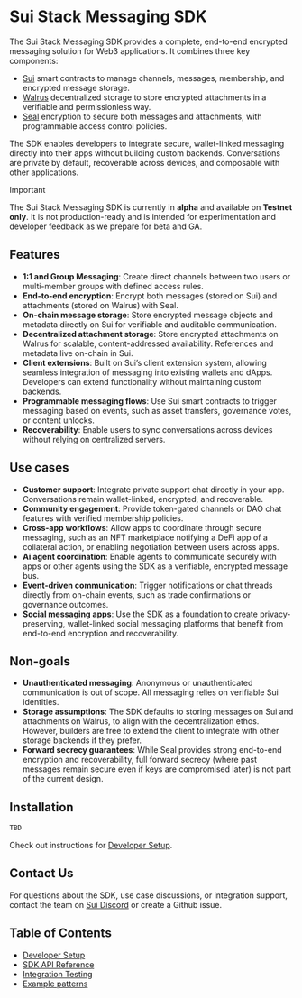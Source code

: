 # Sui Stack Messaging SDK

The Sui Stack Messaging SDK provides a complete, end-to-end encrypted messaging solution for Web3 applications. It combines three key components:

- [Sui](https://sui.io/) smart contracts to manage channels, messages, membership, and encrypted message storage.
- [Walrus](https://walrus.xyz/) decentralized storage to store encrypted attachments in a verifiable and permissionless way.
- [Seal](https://seal.mystenlabs.com/) encryption to secure both messages and attachments, with programmable access control policies.

The SDK enables developers to integrate secure, wallet-linked messaging directly into their apps without building custom backends. Conversations are private by default, recoverable across devices, and composable with other applications.

> [!IMPORTANT]
> The Sui Stack Messaging SDK is currently in **alpha** and available on **Testnet only**. It is not production-ready and is intended for experimentation and developer feedback as we prepare for beta and GA.

## Features

- **1:1 and Group Messaging**: Create direct channels between two users or multi-member groups with defined access rules.
- **End-to-end encryption**: Encrypt both messages (stored on Sui) and attachments (stored on Walrus) with Seal.
- **On-chain message storage**: Store encrypted message objects and metadata directly on Sui for verifiable and auditable communication.
- **Decentralized attachment storage**: Store encrypted attachments on Walrus for scalable, content-addressed availability. References and metadata live on-chain in Sui.
- **Client extensions**: Built on Sui’s client extension system, allowing seamless integration of messaging into existing wallets and dApps. Developers can extend functionality without maintaining custom backends.
- **Programmable messaging flows**: Use Sui smart contracts to trigger messaging based on events, such as asset transfers, governance votes, or content unlocks.
- **Recoverability**: Enable users to sync conversations across devices without relying on centralized servers.

## Use cases

- **Customer support**: Integrate private support chat directly in your app. Conversations remain wallet-linked, encrypted, and recoverable.
- **Community engagement**: Provide token-gated channels or DAO chat features with verified membership policies.
- **Cross-app workflows**: Allow apps to coordinate through secure messaging, such as an NFT marketplace notifying a DeFi app of a collateral action, or enabling negotiation between users across apps.
- **Ai agent coordination**: Enable agents to communicate securely with apps or other agents using the SDK as a verifiable, encrypted message bus.
- **Event-driven communication**: Trigger notifications or chat threads directly from on-chain events, such as trade confirmations or governance outcomes.
- **Social messaging apps**: Use the SDK as a foundation to create privacy-preserving, wallet-linked social messaging platforms that benefit from end-to-end encryption and recoverability.

## Non-goals

- **Unauthenticated messaging**: Anonymous or unauthenticated communication is out of scope. All messaging relies on verifiable Sui identities.
- **Storage assumptions**: The SDK defaults to storing messages on Sui and attachments on Walrus, to align with the decentralization ethos. However, builders are free to extend the client to integrate with other storage backends if they prefer.
- **Forward secrecy guarantees**: While Seal provides strong end-to-end encryption and recoverability, full forward secrecy (where past messages remain secure even if keys are compromised later) is not part of the current design.

## Installation

```bash
TBD

```

Check out instructions for [Developer Setup](./Setup.md).

## Contact Us

For questions about the SDK, use case discussions, or integration support, contact the team on [Sui Discord](https://discord.com/channels/916379725201563759/1417696942074630194) or create a Github issue.

## Table of Contents

- [Developer Setup](./Setup.md)
- [SDK API Reference](./APIRef.md)
- [Integration Testing](./Testing.md)
- [Example patterns](./Examples.md)
